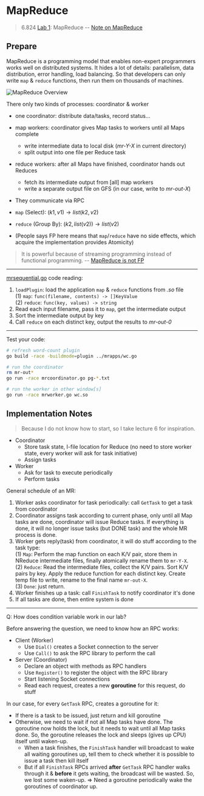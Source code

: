 # MapReduce

> 6.824 [Lab 1](https://pdos.csail.mit.edu/6.824/labs/lab-mr.html): MapReduce
> -- [Note on MapReduce](https://www.notion.so/huangfeiyu/MapReduce-1087e0a149d54e129a9adcf9c013e2ae)

## Prepare

MapReduce is a programming model that enables non-expert programmers works well
on distributed systems. It hides a lot of details: parallelism, data distribution,
error handling, load balancing. So that developers can only write `map` & `reduce`
functions, then run them on thousands of machines.

![MapReduce Overview](https://miro.medium.com/max/1400/1*g7loMfDE6uOq4wCxE5Mwug.png)

There only two kinds of processes: coordinator & worker
* one coordinator: distribute data/tasks, record status...
* map workers: coordinator gives Map tasks to workers until all Maps complete
    * write intermediate data to local disk (*mr-Y-X* in current directory)
    * split output into one file per Reduce task
* reduce workers: after all Maps have finished, coordinator hands out Reduces
    * fetch its intermediate output from [all] map workers
    * write a separate output file on GFS (in our case, write to *mr-out-X*)
* They communicate via RPC

* `map` (Select): $(k1, v1) \to list(k2, v2)$
* `reduce` (Group By): $(k2, list(v2)) \to list(v2)$
* (People says FP here means that `map`/`reduce` have no side effects, which
  acquire the implementation provides Atomicity)

> It is powerful because of streaming programming instead of functional programming.
> -- [MapReduce is not FP](https://jkff.medium.com/mapreduce-is-not-functional-programming-39109a4ba7b2)

---

[mrsequential.go](../src/main/mrsequential.go) code reading:
1. `loadPlugin`: load the application `map` & `reduce` functions from *.so* file<br/>
   (1) `map`: `func(filename, contents) -> []KeyValue`<br/>
   (2) `reduce`: `func(key, values) -> string`
2. Read each input filename, pass it to `map`, get the intermediate output
3. Sort the intermediate output by key
4. Call `reduce` on each distinct key, output the results to *mr-out-0*

---

Test your code:
```bash
# refresh word-count plugin
go build -race -buildmode=plugin ../mrapps/wc.go

# run the coordinator
rm mr-out*
go run -race mrcoordinator.go pg-*.txt

# run the worker in other window[s]
go run -race mrworker.go wc.so
```

## Implementation Notes

> Because I do not know how to start, so I take lecture 6 for inspiration.

* Coordinator
    * Store task state, I-file location for Reduce (no need to store worker state,
      every worker will ask for task initiative)
    * Assign tasks
* Worker
    * Ask for task to execute periodically
    * Perform tasks

General schedule of an MR:
1. Worker asks coordinator for task periodically: call `GetTask` to get a task
   from coordinator
2. Coordinator assigns task according to current phase, only until all Map tasks
   are done, coordinator will issue Reduce tasks. If everything is done, it will
   no longer issue tasks (but DONE task) and the whole MR process is done.
3. Worker gets reply(task) from coordinator, it will do stuff according to the
   task type:<br/>
   (1) `Map`: Perform the map function on each K/V pair, store them in NReduce
            intermediate files, finally atomically rename them to `mr-Y-X`.<br/>
   (2) `Reduce`: Read the intermediate files, collect the K/V pairs. Sort K/V
               pairs by key. Apply the reduce function for each distinct key.
               Create temp file to write, rename to the final name `mr-out-X`.<br/>
   (3) `Done`: just return.
4. Worker finishes up a task: call `FinishTask` to notify coordinator it's done
5. If all tasks are done, then entire system is done

---

Q: How does condition variable work in our lab?

Before answering the question, we need to know how an RPC works:
* Client (Worker)
    * Use `Dial()` creates a Socket connection to the server
    * Use `Call()` to ask the RPC library to perform the call
* Server (Coordinator)
    * Declare an object with methods as RPC handlers
    * Use `Register()` to register the object with the RPC library
    * Start listening Socket connections
    * Read each request, creates a new **goroutine** for this request, do stuff

In our case, for every `GetTask` RPC, creates a goroutine for it:
* If there is a task to be issued, just return and kill goroutine
* Otherwise, we need to wait if not all Map tasks have done. The goroutine now
  holds the lock, but it needs to wait until all Map tasks done. So, the
  goroutine releases the lock and sleeps (gives up CPU) itself until waken-up.
  * When a task finishes, the `FinishTask` handler will broadcast to wake all
    waiting goroutines up, tell them to check whether it is possible to issue a
    task then kill itself
  * But if all `FinishTask` RPCs arrived **after** `GetTask` RPC handler walks
    through it & **before** it gets waiting, the broadcast will be wasted. So,
    we lost some waken-up. => Need a goroutine periodically wake the goroutines
    of coordinator up.
